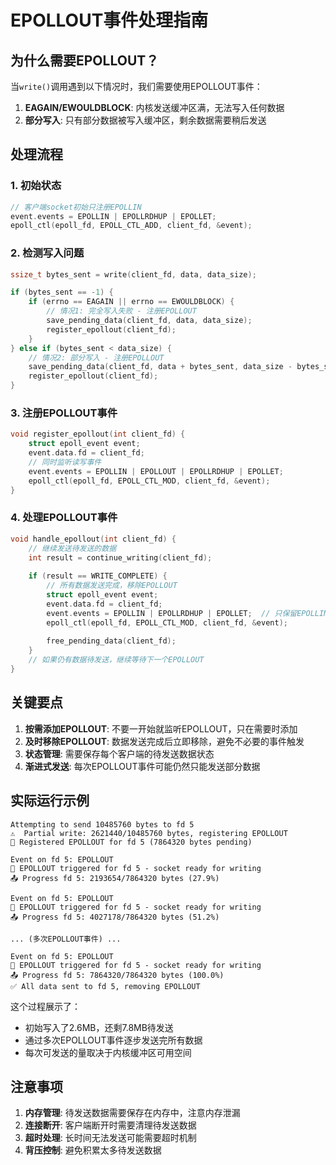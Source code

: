 # EPOLLOUT事件处理指南

## 为什么需要EPOLLOUT？

当`write()`调用遇到以下情况时，我们需要使用EPOLLOUT事件：

1. **EAGAIN/EWOULDBLOCK**: 内核发送缓冲区满，无法写入任何数据
2. **部分写入**: 只有部分数据被写入缓冲区，剩余数据需要稍后发送

## 处理流程

### 1. 初始状态
```c
// 客户端socket初始只注册EPOLLIN
event.events = EPOLLIN | EPOLLRDHUP | EPOLLET;
epoll_ctl(epoll_fd, EPOLL_CTL_ADD, client_fd, &event);
```

### 2. 检测写入问题
```c
ssize_t bytes_sent = write(client_fd, data, data_size);

if (bytes_sent == -1) {
    if (errno == EAGAIN || errno == EWOULDBLOCK) {
        // 情况1: 完全写入失败 - 注册EPOLLOUT
        save_pending_data(client_fd, data, data_size);
        register_epollout(client_fd);
    }
} else if (bytes_sent < data_size) {
    // 情况2: 部分写入 - 注册EPOLLOUT
    save_pending_data(client_fd, data + bytes_sent, data_size - bytes_sent);
    register_epollout(client_fd);
}
```

### 3. 注册EPOLLOUT事件
```c
void register_epollout(int client_fd) {
    struct epoll_event event;
    event.data.fd = client_fd;
    // 同时监听读写事件
    event.events = EPOLLIN | EPOLLOUT | EPOLLRDHUP | EPOLLET;
    epoll_ctl(epoll_fd, EPOLL_CTL_MOD, client_fd, &event);
}
```

### 4. 处理EPOLLOUT事件
```c
void handle_epollout(int client_fd) {
    // 继续发送待发送的数据
    int result = continue_writing(client_fd);
    
    if (result == WRITE_COMPLETE) {
        // 所有数据发送完成，移除EPOLLOUT
        struct epoll_event event;
        event.data.fd = client_fd;
        event.events = EPOLLIN | EPOLLRDHUP | EPOLLET;  // 只保留EPOLLIN
        epoll_ctl(epoll_fd, EPOLL_CTL_MOD, client_fd, &event);
        
        free_pending_data(client_fd);
    }
    // 如果仍有数据待发送，继续等待下一个EPOLLOUT
}
```

## 关键要点

1. **按需添加EPOLLOUT**: 不要一开始就监听EPOLLOUT，只在需要时添加
2. **及时移除EPOLLOUT**: 数据发送完成后立即移除，避免不必要的事件触发
3. **状态管理**: 需要保存每个客户端的待发送数据状态
4. **渐进式发送**: 每次EPOLLOUT事件可能仍然只能发送部分数据

## 实际运行示例

```
Attempting to send 10485760 bytes to fd 5
⚠️  Partial write: 2621440/10485760 bytes, registering EPOLLOUT
📝 Registered EPOLLOUT for fd 5 (7864320 bytes pending)

Event on fd 5: EPOLLOUT 
🔄 EPOLLOUT triggered for fd 5 - socket ready for writing
📤 Progress fd 5: 2193654/7864320 bytes (27.9%)

Event on fd 5: EPOLLOUT 
🔄 EPOLLOUT triggered for fd 5 - socket ready for writing
📤 Progress fd 5: 4027178/7864320 bytes (51.2%)

... (多次EPOLLOUT事件) ...

Event on fd 5: EPOLLOUT 
🔄 EPOLLOUT triggered for fd 5 - socket ready for writing
📤 Progress fd 5: 7864320/7864320 bytes (100.0%)
✅ All data sent to fd 5, removing EPOLLOUT
```

这个过程展示了：
- 初始写入了2.6MB，还剩7.8MB待发送
- 通过多次EPOLLOUT事件逐步发送完所有数据
- 每次可发送的量取决于内核缓冲区可用空间

## 注意事项

1. **内存管理**: 待发送数据需要保存在内存中，注意内存泄漏
2. **连接断开**: 客户端断开时需要清理待发送数据
3. **超时处理**: 长时间无法发送可能需要超时机制
4. **背压控制**: 避免积累太多待发送数据